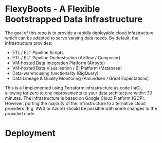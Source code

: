 # FlexyBoots - A Flexible Bootstrapped Data Infrastructure

The goal of this repo is to provide a rapidly deployable cloud infastructure which can be adapted to serve varying data needs. By default, the infrastructure provides:
-  ETL / ELT Pipeline Scripts
-  ETL / ELT Pipeline Orchestration (Airflow / Composer)
-  VM-hosted Data Integration Platform (Airbyte)
-  VM-hosted Data Visualisation / BI Platform (Metabase)
-  Data-warehousing functionality (BigQuery)
-  Data Lineage & Quality Monitoring (Amundsen / Great Expectations)

 This is all implemented using Terraform infrastructure as code (IaC), allowing for zero to one improvements to your data architecture within 30 minutes. The infrastructure is based on Google Cloud Platform (GCP). However, porting the majority of the infrastructure to alternative cloud providers (E.g. AWS or Azure) should be possible with some changes to the provided code. 

# Deployment 
